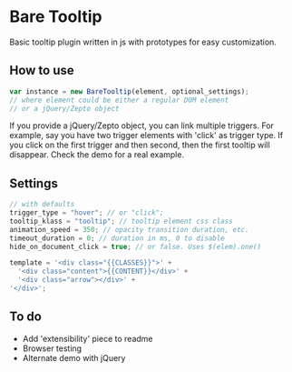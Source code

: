# Bare Tooltip

Basic tooltip plugin written in js with prototypes for easy customization.


## How to use

```javascript
var instance = new BareTooltip(element, optional_settings);
// where element could be either a regular DOM element
// or a jQuery/Zepto object
```

If you provide a jQuery/Zepto object, you can link multiple triggers.
For example, say you have two trigger elements with 'click' as trigger type.
If you click on the first trigger and then second, then the first tooltip
will disappear. Check the demo for a real example.


## Settings

```javascript
// with defaults
trigger_type = "hover"; // or "click";
tooltip_klass = "tooltip"; // tooltip element css class
animation_speed = 350; // opacity transition duration, etc.
timeout_duration = 0; // duration in ms, 0 to disable
hide_on_document_click = true; // or false. Uses $(elem).one()

template = '<div class="{{CLASSES}}">' +
  '<div class="content">{{CONTENT}}</div>' +
  '<div class="arrow"></div>' +
'</div>';
```


## To do

- Add 'extensibility' piece to readme
- Browser testing
- Alternate demo with jQuery

